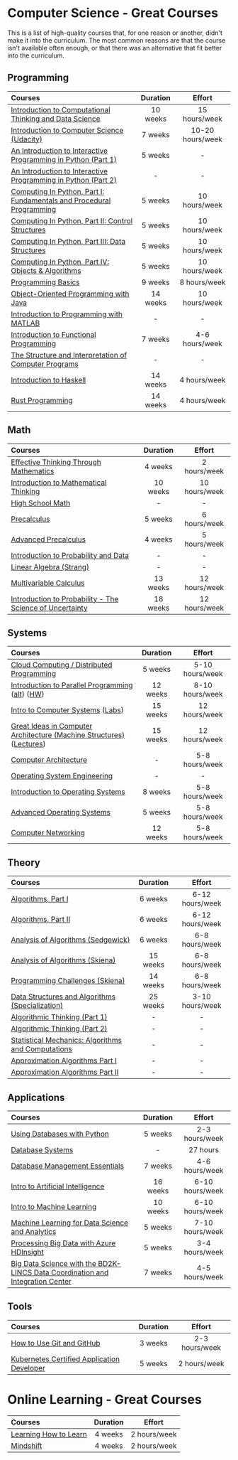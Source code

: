 # Computer Science - Great Courses

This is a list of high-quality courses that, for one reason or another, didn't make it into the curriculum.
The most common reasons are that the course isn't available often enough,
or that there was an alternative that fit better into the curriculum.

## Programming

Courses | Duration | Effort
:-- | :--: | :--:
[Introduction to Computational Thinking and Data Science](https://www.edx.org/course/introduction-computational-thinking-data-mitx-6-00-2x-2#!)| 10 weeks | 15 hours/week
[Introduction to Computer Science (Udacity)](https://www.udacity.com/course/intro-to-computer-science--cs101)| 7 weeks | 10-20 hours/week
[An Introduction to Interactive Programming in Python (Part 1)](https://www.coursera.org/learn/interactive-python-1)| 5 weeks | -
[An Introduction to Interactive Programming in Python (Part 2)](https://www.coursera.org/learn/interactive-python-2)| - | -
[Computing In Python, Part I: Fundamentals and Procedural Programming](https://www.edx.org/course/computing-in-python-i-fundamentals-and-procedural-programming-0) | 5 weeks | 10 hours/week
[Computing In Python, Part II: Control Structures](https://www.edx.org/course/computing-in-python-ii-control-structures-0) | 5 weeks | 10 hours/week
[Computing In Python, Part III: Data Structures](https://www.edx.org/course/computing-in-python-iii-data-structures-0) | 5 weeks | 10 hours/week
[Computing In Python, Part IV: Objects & Algorithms](https://www.edx.org/course/computing-in-python-iv-objects-algorithms-0) | 5 weeks | 10 hours/week
[Programming Basics](https://www.edx.org/course/programming-basics-iitbombayx-cs101-1x)| 9 weeks | 8 hours/week
[Object-Oriented Programming with Java](https://java-programming.mooc.fi/)| 14 weeks | 10 hours/week
[Introduction to Programming with MATLAB](https://www.coursera.org/learn/matlab)| - | -
[Introduction to Functional Programming](https://www.edx.org/course/introduction-functional-programming-delftx-fp101x-0)| 7 weeks | 4-6 hours/week
[The Structure and Interpretation of Computer Programs](http://cs61a.org/) | - | -
[Introduction to Haskell](https://www.seas.upenn.edu/~cis194/fall16/) | 14 weeks | 4 hours/week
[Rust Programming](https://cis198-2016s.github.io/schedule/) | 14 weeks | 4 hours/week

## Math

Courses | Duration | Effort
:-- | :--: | :--:
[Effective Thinking Through Mathematics](https://www.edx.org/course/effective-thinking-through-mathematics-utaustinx-ut-9-01x-0) | 4 weeks | 2 hours/week
[Introduction to Mathematical Thinking](https://www.coursera.org/learn/mathematical-thinking) | 10 weeks | 10 hours/week
[High School Math](https://www.khanacademy.org/math/high-school-math) | - | -
[Precalculus](https://www.futurelearn.com/courses/precalculus) | 5 weeks | 6 hours/week
[Advanced Precalculus](https://www.futurelearn.com/courses/advanced-precalculus) | 4 weeks | 5 hours/week
[Introduction to Probability and Data](https://www.coursera.org/learn/probability-intro)| - | -
[Linear Algebra (Strang)](https://ocw.mit.edu/courses/mathematics/18-06-linear-algebra-spring-2010/index.htm) | - | -
[Multivariable Calculus](https://ocw.mit.edu/courses/mathematics/18-02sc-multivariable-calculus-fall-2010/index.htm) | 13 weeks | 12 hours/week
[Introduction to Probability - The Science of Uncertainty](https://www.edx.org/course/introduction-probability-science-mitx-6-041x-2) | 18 weeks | 12 hours/week | [Multivariable Calculus](https://ocw.mit.edu/courses/mathematics/18-02sc-multivariable-calculus-fall-2010/index.htm)

## Systems

Courses | Duration | Effort
:-- | :--: | :--:
[Cloud Computing / Distributed Programming](https://www.coursera.org/learn/cloud-computing) | 5 weeks | 5-10 hours/week
[Introduction to Parallel Programming](https://classroom.udacity.com/courses/cs344) ([alt](https://www.youtube.com/playlist?list=PLGvfHSgImk4aweyWlhBXNF6XISY3um82_)) ([HW](https://colab.research.google.com/github/depctg/udacity-cs344-colab))| 12 weeks | 8-10 hours/week
[Intro to Computer Systems](http://www.cs.cmu.edu/afs/cs.cmu.edu/academic/class/15213-f15/www/) ([Labs](http://csapp.cs.cmu.edu/3e/labs.html)) | 15 weeks | 12 hours/week
[Great Ideas in Computer Architecture (Machine Structures)](https://inst.eecs.berkeley.edu/~cs61c/fa14/) ([Lectures](https://archive.org/details/ucberkeley_webcast_itunesu_915550404)) | 15 weeks | 12 hours/week
[Computer Architecture](https://www.coursera.org/learn/comparch) | - | 5-8 hours/week
[Operating System Engineering](http://ocw.mit.edu/courses/electrical-engineering-and-computer-science/6-828-operating-system-engineering-fall-2012/) | - | -
[Introduction to Operating Systems](https://www.udacity.com/course/introduction-to-operating-systems--ud923)| 8 weeks | 5-8 hours/week
[Advanced Operating Systems](https://www.udacity.com/course/advanced-operating-systems--ud189)| 5 weeks | 5-8 hours/week
[Computer Networking](https://www.udacity.com/course/computer-networking--ud436) | 12 weeks | 5-8 hours/week

## Theory

Courses | Duration | Effort
:-- | :--: | :--:
[Algorithms, Part I](https://www.coursera.org/learn/algorithms-part1) | 6 weeks | 6-12 hours/week
[Algorithms, Part II](https://www.coursera.org/learn/algorithms-part2) | 6 weeks | 6-12 hours/week
[Analysis of Algorithms (Sedgewick)](https://www.coursera.org/learn/analysis-of-algorithms) | 6 weeks | 6-8 hours/week
[Analysis of Algorithms (Skiena)](http://www3.cs.stonybrook.edu/~skiena/373/) | 15 weeks | 6-8 hours/week
[Programming Challenges (Skiena)](http://www3.cs.stonybrook.edu/~skiena/392/) | 14 weeks | 6-8 hours/week
[Data Structures and Algorithms (Specialization)](https://www.coursera.org/specializations/data-structures-algorithms) | 25 weeks | 3-10 hours/week
[Algorithmic Thinking (Part 1)](https://www.coursera.org/learn/algorithmic-thinking-1/) | - | -
[Algorithmic Thinking (Part 2)](https://www.coursera.org/learn/algorithmic-thinking-2/) | - | -
[Statistical Mechanics: Algorithms and Computations](https://www.coursera.org/learn/statistical-mechanics/) | - | -
[Approximation Algorithms Part I](https://www.coursera.org/learn/approximation-algorithms-part-1/) | - | -
[Approximation Algorithms Part II](https://www.coursera.org/learn/approximation-algorithms-part-2/) | - | -

## Applications

Courses | Duration | Effort
:-- | :--: | :--:
[Using Databases with Python](https://www.coursera.org/learn/python-databases) | 5 weeks | 2-3 hours/week
[Database Systems](https://scs.hosted.panopto.com/Panopto/Pages/Sessions/List.aspx#folderID=%22ed2ee867-9610-4bad-94af-5d12c2ea47cd%22) | - | 27 hours
[Database Management Essentials](https://www.coursera.org/learn/database-management) | 7 weeks | 4-6 hours/week
[Intro to Artificial Intelligence](https://www.udacity.com/course/intro-to-artificial-intelligence--cs271)| 16 weeks | 6-10 hours/week
[Intro to Machine Learning](https://www.udacity.com/course/intro-to-machine-learning--ud120)| 10 weeks | 6-10 hours/week
[Machine Learning for Data Science and Analytics](https://www.edx.org/course/machine-learning-data-science-analytics-columbiax-ds102x-0)| 5 weeks | 7-10 hours/week
[Processing Big Data with Azure HDInsight](https://www.edx.org/course/processing-big-data-azure-hdinsight-microsoft-dat202-1x-0)| 5 weeks | 3-4 hours/week
[Big Data Science with the BD2K-LINCS Data Coordination and Integration Center](https://www.coursera.org/course/bd2klincs)| 7 weeks | 4-5 hours/week

## Tools

Courses | Duration | Effort
:-- | :--: | :--:
[How to Use Git and GitHub](https://www.udacity.com/course/how-to-use-git-and-github--ud775) | 3 weeks | 2-3 hours/week
[Kubernetes Certified Application Developer](https://www.udemy.com/course/certified-kubernetes-application-developer/) | 5 weeks | 2 hours/week


# Online Learning - Great Courses

Courses | Duration | Effort
:-- | :--: | :--:
[Learning How to Learn](https://www.coursera.org/learn/learning-how-to-learn) | 4 weeks | 2 hours/week
[Mindshift](https://www.coursera.org/learn/mindshift) | 4 weeks | 2 hours/week
